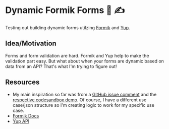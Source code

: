 # Dynamic Formik Forms 📃 ✍️

Testing out building dynamic forms utilzing [Formik](https://formik.org/) and [Yup](https://github.com/jquense/yup).

## Idea/Motivation

Forms and form validation are hard. Formik and Yup help to make the validation part easy. But what about when your forms are dynamic based on data from an API? That's what I'm trying to figure out!

## Resources

- My main inspiration so far was from a [GitHub issue comment](https://github.com/jquense/yup/issues/559#issuecomment-518953000) and the [respective codesandbox demo](https://codesandbox.io/s/clever-snyder-1u410?fontsize=14). Of course, I have a different use case/json structure so I'm creating logic to work for my specific use case.
- [Formik Docs](https://formik.org/docs/overview)
- [Yup API](https://github.com/jquense/yup#api)
